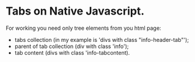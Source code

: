 # Tabs on Native Javascript.
For working you need only tree elements from you html page:
- tabs collection (in my example is 'divs with class "info-header-tab"');
- parent of tab collection (div with class 'info');
- tab content (divs with class 'info-tabcontent).


